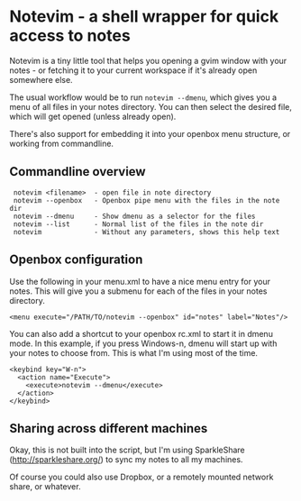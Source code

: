Notevim - a shell wrapper for quick access to notes
===================================================

Notevim is a tiny little tool that helps you opening a gvim window with
your notes - or fetching it to your current workspace if it's already
open somewhere else.

The usual workflow would be to run `notevim --dmenu`, which gives you
a menu of all files in your notes directory. You can then select the
desired file, which will get opened (unless already open).

There's also support for embedding it into your openbox menu structure,
or working from commandline.


Commandline overview
--------------------


     notevim <filename>  - open file in note directory
     notevim --openbox   - Openbox pipe menu with the files in the note dir
     notevim --dmenu     - Show dmenu as a selector for the files
     notevim --list      - Normal list of the files in the note dir
     notevim             - Without any parameters, shows this help text


Openbox configuration
---------------------

Use the following in your menu.xml to have a nice menu entry for your
notes. This will give you a submenu for each of the files in your notes
directory.

    <menu execute="/PATH/TO/notevim --openbox" id="notes" label="Notes"/>

You can also add a shortcut to your openbox rc.xml to start it in dmenu mode.
In this example, if you press Windows-n, dmenu will start up with your notes to
choose from. This is what I'm using most of the time.

    <keybind key="W-n">
      <action name="Execute">
        <execute>notevim --dmenu</execute>
      </action>
    </keybind>


Sharing across different machines
---------------------------------

Okay, this is not built into the script, but I'm using SparkleShare
(http://sparkleshare.org/) to sync my notes to all my machines. 

Of course you could also use Dropbox, or a remotely mounted network share, or whatever.
